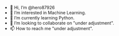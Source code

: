 - 👋 Hi, I’m @hero87926
- 👀 I’m interested in Machine Learning.
- 🌱 I’m currently learning Python.
- 💞️ I’m looking to collaborate on "under adjustment".
- 📫 How to reach me "under adjustment".

<!---
hero87926/hero87926 is a ✨ special ✨ repository because its `README.md` (this file) appears on your GitHub profile.
You can click the Preview link to take a look at your changes.
--->
